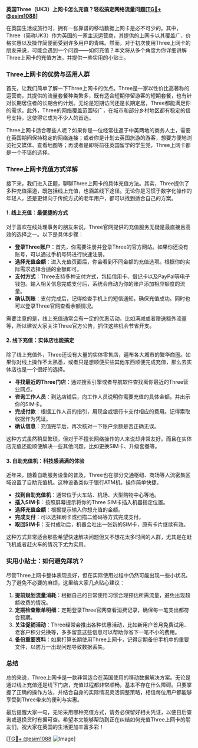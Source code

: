 **英国Three（UK3）上网卡怎么充值？轻松搞定网络流量问题[[TG💪+ @esim1088](https://t.me/s/esim1088)]**

在英国生活或旅行时，拥有一张靠谱的移动数据上网卡是必不可少的。其中，Three（简称UK3）作为英国的一家主流运营商，其提供的上网卡以其覆盖广、价格实惠以及操作简便而受到许多用户的青睐。然而，对于初次使用Three上网卡的朋友来说，可能会遇到一个问题——如何充值？本文将从多个角度为你详细讲解Three上网卡的充值方法，并提供一些实用的小贴士。

### Three上网卡的优势与适用人群

首先，让我们简单了解一下Three上网卡的优点。Three是一家以性价比高著称的运营商，其提供的流量套餐种类繁多，既有适合短期停留游客的短期套餐，也有针对长期居住者的长期合约计划。无论是短期访问还是长期定居，Three都能满足你的需求。此外，Three的网络覆盖范围较广，在城市和部分乡村地区都有稳定的信号支持，这使得它成为不少人的首选。

Three上网卡适合哪些人呢？如果你是一位经常往返于中英两地的商务人士，需要在英国期间保持稳定的网络连接；或者你是计划去英国旅游的游客，想要方便地浏览社交媒体、查看地图等；再或者是即将前往英国留学的学生党，Three上网卡都是一个不错的选择。

### Three上网卡充值方式详解

接下来，我们进入正题，聊聊Three上网卡的具体充值方法。其实，Three提供了多种充值渠道，既包括线上充值，也涵盖线下途径。无论你是习惯于数字化操作的年轻人，还是更倾向于传统方式的老年用户，都可以找到适合自己的方案。

#### 1. 线上充值：最便捷的方式

对于喜欢在线处理事务的朋友来说，Three官网提供的充值服务无疑是最直接且高效的选择之一。以下是具体步骤：

- **登录Three账户**：首先，你需要注册并登录Three的官方网站。如果你还没有账号，可以通过手机号码进行快速注册。
- **选择充值金额**：进入充值页面后，你会看到不同金额的充值选项。根据你的实际需求选择合适的金额即可。
- **支付方式**：Three支持多种支付方式，包括信用卡、借记卡以及PayPal等电子钱包。输入相关信息完成支付后，系统会自动为你的账户添加相应额度的流量。
- **确认到账**：支付完成后，记得检查手机上的短信通知，确保充值成功。同时也可以登录Three官网查看余额情况。

需要注意的是，线上充值通常会有一定的优惠活动，比如满减或者赠送额外流量等，所以建议大家关注Three官方公告，抓住这些机会节省开支。

#### 2. 线下充值：实体店也能搞定

除了线上充值外，Three还设有大量的实体零售店，遍布各大城市的繁华商圈。如果你对线上操作不太熟悉，或者只是想顺便买些其他东西顺便完成充值，那么去实体店也是一个很好的选择。

- **寻找最近的Three门店**：通过搜索引擎或者导航软件查找离你最近的Three营业网点。
- **咨询工作人员**：到达店铺后，向工作人员说明你需要充值的具体金额，并出示你的SIM卡。
- **完成付款**：根据工作人员的指引，用现金或银行卡支付相应的费用。记得索取收据作为凭证。
- **确认信息**：充值完毕后，再次核对一下账户余额是否正确无误。

这种方式虽然稍显繁琐，但对于不擅长网络操作的人来说却非常友好。而且在实体店充值还能顺便解决一些其他问题，比如更换SIM卡、升级套餐等。

#### 3. 自助充值机：科技感满满的体验

近年来，随着自助服务设备的普及，Three也在部分交通枢纽、商场等人流密集区域设置了自助充值机。这种设备类似于银行ATM机，操作简单快捷。

- **找到自助充值机**：通常位于火车站、机场、大型购物中心等地。
- **插入SIM卡**：按照屏幕提示将你的Three SIM卡插入机器指定位置。
- **选择充值金额**：根据提示输入你想充值的金额。
- **完成支付**：可以选择刷卡或扫描二维码等方式完成支付。
- **取回SIM卡**：支付成功后，机器会吐出一张新的SIM卡，原有卡片继续有效。

这种方式非常适合那些希望快速解决问题但又不想花太多时间的人群，尤其是在赶飞机或者赶火车的情况下尤为实用。

### 实用小贴士：如何避免踩坑？

尽管Three上网卡整体表现良好，但在实际使用过程中仍然可能出现一些小状况。为了避免不必要的麻烦，这里给大家几点贴心建议：

1. **提前规划流量消耗**：根据自己的日常使用习惯合理预估所需流量，避免出现超额收费的情况。
2. **定期检查账单明细**：定期登录Three官网查看消费记录，确保每一笔支出都符合预期。
3. **关注促销活动**：Three经常会推出各种优惠活动，比如新用户首月免费试用、老客户积分兑换等，多多留意这些信息可以帮助你省下一笔不小的费用。
4. **备份重要资料**：如果打算长期使用Three上网卡，记得定期备份手机中的重要文件，以防万一出现问题导致数据丢失。

### 总结

总的来说，Three上网卡是一款非常适合在英国使用的移动数据解决方案。无论是通过线上充值还是线下门店，充值过程都非常顺畅，基本不存在什么障碍。只要掌握了正确的操作方法，并结合自身的实际情况灵活调整策略，相信每位用户都能够享受到Three带来的便利与实惠。

最后提醒大家一句，无论采用哪种充值方式，请务必保留好相关凭证，以便日后查询或退换货时有据可查。希望本文能够帮助到正在纠结如何充值Three上网卡的朋友们，祝大家在英国的生活更加丰富多彩！

[[TG💪+ @esim1088](https://t.me/s/esim1088) ![Image](https://i.postimg.cc/4NQfJmqS/Snipaste-2025-05-13-00-14-12.png)]